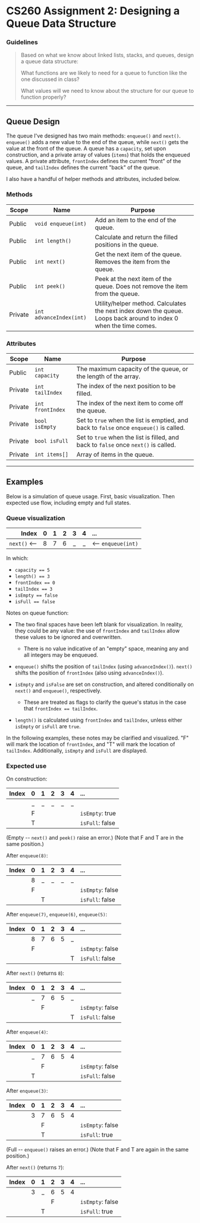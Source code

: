 # CS260 Assignment 2: Designing a Queue Data Structure

### Guidelines
> Based on what we know about linked lists, stacks, and queues, design a queue data structure:
> 
> What functions are we likely to need for a queue to function like the one discussed in class?
> 
> What values will we need to know about the structure for our queue to function properly?


---
## Queue Design

The queue I've designed has two main methods: `enqueue()` and `next()`. `enqueue()` adds a new value to the end of the queue, while `next()` gets the value at the front of the queue. A queue has a `capacity`, set upon construction, and a private array of values (`items`) that holds the enqueued values. A private attribute, `frontIndex` defines the current "front" of the queue, and `tailIndex` defines the current "back" of the queue.

I also have a handful of helper methods and attributes, included below.

### Methods
| Scope      | Name                    | Purpose                              |
|------------|-------------------------|--------------------------------------|
| Public     | `void enqueue(int)`     | Add an item to the end of the queue.
| Public     | `int length()`          | Calculate and return the filled positions in the queue.
| Public     | `int next()`            | Get the next item of the queue. Removes the item from the queue.
| Public     | `int peek()`            | Peek at the next item of the queue. Does not remove the item from the queue.
| Private    | `int advanceIndex(int)` | Utility/helper method. Calculates the next index down the queue. Loops back around to index 0 when the time comes.

### Attributes
| Scope      | Name              | Purpose                                    |
|------------|-------------------|--------------------------------------------|
| Public     | `int capacity`    | The maximum capacity of the queue, or the length of the array.
| Private    | `int tailIndex`   | The index of the next position to be filled.
| Private    | `int frontIndex`  | The index of the next item to come off the queue.
| Private    | `bool isEmpty`    | Set to `true` when the list is emptied, and back to `false` once `enqueue()` is called.
| Private    | `bool isFull`     | Set to `true` when the list is filled, and back to `false` once `next()` is called.
| Private    | `int items[]`     | Array of items in the queue.


---
## Examples

Below is a simulation of queue usage. First, basic visualization. Then expected use flow, including empty and full states.

### Queue visualization

| Index             |  0  |  1  |  2  |  3  |  4  |  ...                  |
|------------------:|:---:|:---:|:---:|:---:|:---:|:----------------------|
|      `next()` <-- |  8  |  7  |  6  |  _  |  _  | <-- `enqueue(int)`    |

In which:
* `capacity == 5`
* `length() == 3`
* `frontIndex == 0`
* `tailIndex == 3`
* `isEmpty == false`
* `isFull == false`


Notes on queue function:

* The two final spaces have been left blank for visualization. In reality, they could be any value: the use of `frontIndex` and `tailIndex` allow these values to be ignored and overwritten.
    * There is no value indicative of an "empty" space, meaning any and all integers may be enqueued.

* `enqueue()` shifts the position of `tailIndex` (using `advanceIndex()`). `next()` shifts the position of `frontIndex` (also using `advanceIndex()`).

* `isEmpty` and `isFalse` are set on construction, and altered conditionally on `next()` and `enqueue()`, respectively.
    * These are treated as flags to clarify the queue's status in the case that `frontIndex == tailIndex`.

* `length()` is calculated using `frontIndex` and `tailIndex`, unless either `isEmpty` or `isFull` are `true`.

In the following examples, these notes may be clarified and visualized. "F" will mark the location of `frontIndex`, and "T" will mark the location of `tailIndex`. Additionally, `isEmpty` and `isFull` are displayed.


### Expected use

On construction:

| Index             |  0  |  1  |  2  |  3  |  4  |  ...                  |
|------------------:|:---:|:---:|:---:|:---:|:---:|:----------------------|
|                   |  _  |  _  |  _  |  _  |  _  |                       |
|                   |  F  |     |     |     |     | `isEmpty`: true       |
|                   |  T  |     |     |     |     | `isFull`: false       |

(Empty -- `next()` and `peek()` raise an error.)
(Note that F and T are in the same position.)

After `enqueue(8)`:

| Index             |  0  |  1  |  2  |  3  |  4  |  ...                  |
|------------------:|:---:|:---:|:---:|:---:|:---:|:----------------------|
|                   |  8  |  _  |  _  |  _  |  _  |                       |
|                   |  F  |     |     |     |     | `isEmpty`: false      |
|                   |     |  T  |     |     |     | `isFull`: false       |

After `enqueue(7)`, `enqueue(6)`, `enqueue(5)`:

| Index             |  0  |  1  |  2  |  3  |  4  |  ...                  |
|------------------:|:---:|:---:|:---:|:---:|:---:|:----------------------|
|                   |  8  |  7  |  6  |  5  |  _  |                       |
|                   |  F  |     |     |     |     | `isEmpty`: false      |
|                   |     |     |     |     |  T  | `isFull`: false       |

After `next()` (returns `8`):

| Index             |  0  |  1  |  2  |  3  |  4  |  ...                  |
|------------------:|:---:|:---:|:---:|:---:|:---:|:----------------------|
|                   |  _  |  7  |  6  |  5  |  _  |                       |
|                   |     |  F  |     |     |     | `isEmpty`: false      |
|                   |     |     |     |     |  T  | `isFull`: false       |

After `enqueue(4)`:

| Index             |  0  |  1  |  2  |  3  |  4  |  ...                  |
|------------------:|:---:|:---:|:---:|:---:|:---:|:----------------------|
|                   |  _  |  7  |  6  |  5  |  4  |                       |
|                   |     |  F  |     |     |     | `isEmpty`: false      |
|                   |  T  |     |     |     |     | `isFull`: false       |

After `enqueue(3)`:

| Index             |  0  |  1  |  2  |  3  |  4  |  ...                  |
|------------------:|:---:|:---:|:---:|:---:|:---:|:----------------------|
|                   |  3  |  7  |  6  |  5  |  4  |                       |
|                   |     |  F  |     |     |     | `isEmpty`: false      |
|                   |     |  T  |     |     |     | `isFull`: true        |

(Full -- `enqueue()` raises an error.)
(Note that F and T are again in the same position.)

After `next()` (returns `7`):

| Index             |  0  |  1  |  2  |  3  |  4  |  ...                  |
|------------------:|:---:|:---:|:---:|:---:|:---:|:----------------------|
|                   |  3  |  _  |  6  |  5  |  4  |                       |
|                   |     |     |  F  |     |     | `isEmpty`: false      |
|                   |     |  T  |     |     |     | `isFull`: true        |
